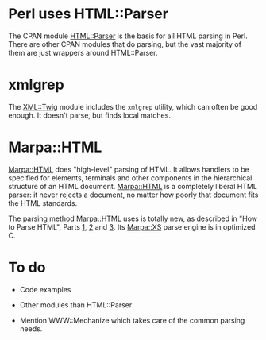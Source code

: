 # Perl uses HTML::Parser

The CPAN module [HTML::Parser](http://search.cpan.org/dist/HTML-Parser/)
is the basis for all HTML parsing in Perl.  There are other CPAN modules
that do parsing, but the vast majority of them are just wrappers around
HTML::Parser.

# xmlgrep

The [XML::Twig](http://search.cpan.org/dist/XML-Twig) module includes the
`xmlgrep` utility, which can often be good enough.  It doesn't parse,
but finds local matches.

# Marpa::HTML

[Marpa::HTML][1]
does "high-level" parsing of HTML.
It allows handlers to be specified for elements,
terminals and other components in the hierarchical structure of an HTML document.
[Marpa::HTML][1]
is a completely liberal HTML parser:
it never rejects a document,
no matter how poorly that document fits the HTML standards.

The parsing method [Marpa::HTML][1] uses is totally new,
as described in "How to Parse HTML",
Parts [1][2], [2][3] and [3][4].
Its [Marpa::XS][5] parse engine is in optimized C.

# To do

* Code examples
* Other modules than HTML::Parser
* Mention WWW::Mechanize which takes care of the common parsing needs.

  [1]: https://metacpan.org/module/Marpa::HTML "Marpa::HTML"
  [2]: http://blogs.perl.org/users/jeffrey_kegler/2011/11/how-to-parse-html.html "How to Parse HTML 1"
  [3]: http://blogs.perl.org/users/jeffrey_kegler/2011/12/how-to-parse-html-part-2.html "How to Parse HTML 2"
  [4]: http://blogs.perl.org/users/jeffrey_kegler/2011/12/how-to-parse-html-part-3.html "How to Parse HTML 3"
  [5]: https://metacpan.org/module/Marpa::XS "Marpa::XS"
